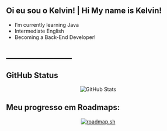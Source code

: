 ## Oi eu sou o Kelvin! | Hi My name is Kelvin!

- I’m currently learning Java
- Intermediate English
- Becoming a Back-End Developer!
## __________________

## GitHub Status
<div align="center">

![GitHub Stats](https://github-readme-stats.vercel.app/api?username=Kxllvin&theme=transparent&bg_color=000&border_color=30A3DC&show_icons=true&icon_color=30A3DC&title_color=E94D5F&text_color=FFF)
</div>

## Meu progresso em Roadmaps:
<div align="center">

[![roadmap.sh](https://roadmap.sh/card/wide/65ff8ce96deb533d6e1e4376?variant=dark)](https://roadmap.sh)
</div>
<!--
**Kxllvin/kxllvin** is a ✨ _special_ ✨ repository because its `README.md` (this file) appears on your GitHub profile.

Here are some ideas to get you started:

- 🔭 I’m currently working on ...

- 👯 I’m looking to collaborate on ...
- 🤔 I’m looking for help with ...
- 💬 Ask me about ...
- 📫 How to reach me: ...
- 😄 Pronouns: ...
- ⚡ Fun fact: ...
-->
